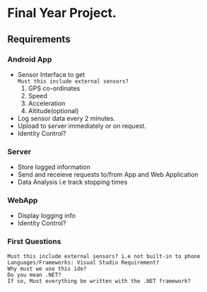 # Final Year Project.  

## Requirements  
### Android App
 - Sensor Interface to get  
    `Must this include external sensors?`
    1. GPS co-ordinates
    2. Speed
    3. Acceleration
    4. Altitude(optional)
 - Log sensor data every 2 minutes.
 - Upload to server immediately or on request.
 - Identity Control?
 
 ### Server
 - Store logged information
 - Send and receieve requests to/from App and Web Application
 - Data Analysis i.e track stopping times
 
 ### WebApp  
 - Display logging info
 - Identity Control?

### First Questions
`Must this include external sensors? i.e not built-in to phone`    
`Languages/Frameworks: Visual Studio Requirement?`    
`Why must we use this ide?`      
`Do you mean .NET?`  
`If so, Must everything be written with the .NET framework?`  
